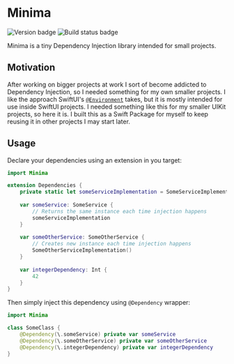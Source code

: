 # Minima

![Version badge](https://img.shields.io/github/v/release/AlexChekel1337/Minima) ![Build status badge](https://img.shields.io/github/actions/workflow/status/AlexChekel1337/Minima/swift.yml)

Minima is a tiny Dependency Injection library intended for small projects.

## Motivation

After working on bigger projects at work I sort of become addicted to Dependency Injection, so I needed something for my own smaller projects. I like the approach SwiftUI's [`@Environment`](https://developer.apple.com/documentation/swiftui/environment) takes, but it is mostly intended for use inside SwiftUI projects. I needed something like this for my smaller UIKit projects, so here it is. I built this as a Swift Package for myself to keep reusing it in other projects I may start later. 

## Usage

Declare your dependencies using an extension in you target:
```swift
import Minima

extension Dependencies {
    private static let someServiceImplementation = SomeServiceImplementation()
    
    var someService: SomeService {
        // Returns the same instance each time injection happens
        someServiceImplementation
    }
    
    var someOtherService: SomeOtherService {
        // Creates new instance each time injection happens
        SomeOtherServiceImplementation()
    }
    
    var integerDependency: Int {
        42
    }
}
```

Then simply inject this dependency using `@Dependency` wrapper:
```swift
import Minima

class SomeClass {
    @Dependency(\.someService) private var someService
    @Dependency(\.someOtherService) private var someOtherService
    @Dependency(\.integerDependency) private var integerDependency
}
```

